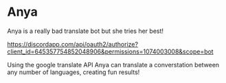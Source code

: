 # Anya
Anya is a really bad translate bot but she tries her best!

https://discordapp.com/api/oauth2/authorize?client_id=645357754852048906&permissions=1074003008&scope=bot

Using the google translate API Anya can translate a converstation between any number of languages, creating fun results!
